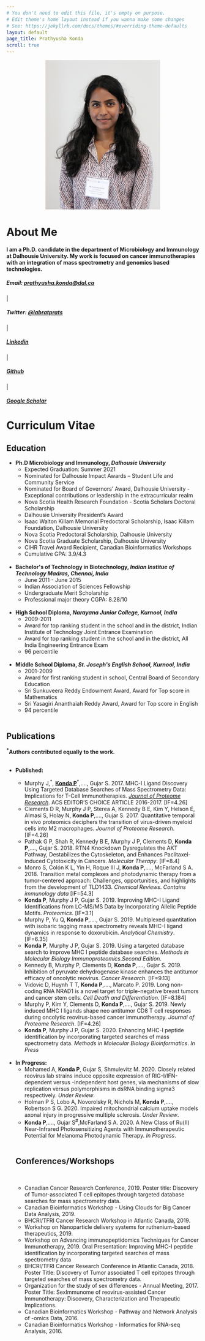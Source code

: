 ```yaml
---
# You don't need to edit this file, it's empty on purpose.
# Edit theme's home layout instead if you wanna make some changes
# See: https://jekyllrb.com/docs/themes/#overriding-theme-defaults
layout: default
page_title: Prathyusha Konda
scroll: true
---
```

<p align="center">
  <img src="images/header_new_copy.jpg" width="300" height="390" alt="hi" class="inline" />
</p>
<div class="container" id="about">
</div>
<h1 id="about"><b>About Me</b></h1>
<div class="container">
    <h4>I am a Ph.D. candidate in the department of Microbiology and Immunology at Dalhousie University. My work is focused on cancer immunotherapies with an integration of mass spectrometry and genomics based technologies.</h4>
</div>
<div class="container" id="contactbuttondiv">
    <h5 id="contactbuttons"><span id="icon" class="glyphicon glyphicon-envelope"></span>  Email:<a href="mailto:prathyusha.konda@dal.ca"> prathyusha.konda@dal.ca</a></h5>|
    <h5 id="contactbuttons"><i id="icon" class="fa fa-twitter-square fa-1x" aria-hidden="true"></i>  Twitter: <a target="_blank" href="http://twitter.com/labratprats">@labratprats</a></h5>|
    <h5 id="contactbuttons"><span id="icon" class="fa fa-linkedin-square"></span>  <a href="https://www.linkedin.com/in/prathyusha-konda-3240385a/">Linkedin</a></h5>|
    <h5 id="contactbuttons"><span id="icon" class="fa fa-github-square"></span>  <a href="https://www.github.com/Prathyusha-konda">Github</a></h5>|
    <h5 id="contactbuttons"><i id="icon" class="fa fa-graduation-cap" aria-hidden="true"></i>  <a href="https://scholar.google.ca/citations?user=LMu60kjth8EC&hl=en">Google Scholar</a></h5>
</div>
<div class="container" id="CV">
<div>
    <h1 id="CVcontent"><b>Curriculum Vitae</b></h1>
   <h2 id="Education"><span class="fa fa-graduation-cap" aria-hidden="true"></span>  Education</h2>
    <ul id="list">
        <li id="list"><b>Ph.D Microbiology and Immunology, <i>Dalhousie University</i></b>
            <ul id="sublist">
		    <li>Expected Graduation: Summer 2021</li>
                <li>Nominated for Dalhousie Impact Awards – Student Life and Community Service</li>
                <li>Nominated for Board of Governors’ Award, Dalhousie University - Exceptional contributions or leadership in the extracurricular realm</li>
                <li>Nova Scotia Health Research Foundation - Scotia Scholars Doctoral Scholarship</li>
                <li>Dalhousie University President’s Award</li>
                <li>Isaac Walton Killam Memorial Predoctoral Scholarship, Isaac Killam Foundation, Dalhousie University</li>
				<li>Nova Scotia Predoctoral Scholarship, Dalhousie University</li>
				<li>Nova Scotia Graduate Scholarship, Dalhousie University</li>
				<li>CIHR Travel Award Recipient, Canadian Bioinformatics Workshops</li> 
		    <li>Cumulative GPA: 3.9/4.3</li>
		    <br>
            </ul>
        </li>
        <li id="list"><b>Bachelor's of Technology in Biotechnology, <i>Indian Institue of Technology Madras, Chennai, India</i></b>
            <ul id="sublist">
                <li>June 2011 - June 2015</li>
                <li>Indian Association of Sciences Fellowship</li>
				<li>Undergraduate Merit Scholarship</li>
                <li>Professional major theory CGPA: 8.28/10</li>
		    <br>
            </ul>
        </li>
        <li id="list"><b>High School Diploma, <i>Narayana Junior College, Kurnool, India</i></b>
            <ul id="sublist">
                <li>2009-2011</li>
                <li>Award for top ranking student in the school and in the district, Indian Institute of Technology Joint Entrance Examination</li>
                <li>Award for top ranking student in the school and in the district, All India Engineering Entrance Exam</li>
		    <li>96 percentile</li>
		    <br>
            </ul>
        </li>
		<li id="list"><b>Middle School Diploma, <i>St. Joseph's English School, Kurnool, India</i></b>
            <ul id="sublist">
                <li>2001-2009</li>
                <li>Award for first ranking student in school, Central Board of Secondary Education</li>
				<li>Sri Sunkuveera Reddy Endowment Award, Award for Top score in Mathematics</li>
                <li>Sri Yasagiri Ananthaiah Reddy Award, Award for Top score in English</li>
		    <li>94 percentile</li>
		    <br>
            </ul>
        </li>
    </ul>
    </div>
	<h2 id="Publications"><span class="glyphicon glyphicon-book" aria-hidden="true"></span>  Publications</h2>
	<b><sup>*</sup>Authors contributed equally to the work.</b>
	<br>
    	<ul id="list">
		<br>
      	<li id="list"><b>Published: </b>
		</li>
            <ul id="sublist">
		    <li>Murphy J,<sup>*</sup>, <b><u>Konda P</u></b><sup>*</sup>,...., Gujar S. 2017. MHC-I Ligand Discovery Using Targeted Database Searches of Mass Spectrometry Data: Implications for T-Cell Immunotherapies. <u><i>Journal of Proteome Research</i></u>. ACS EDITOR’S CHOICE ARTICLE 2016-2017. [IF=4.26]</li>
				<li>Clements D R, Murphy J P, Sterea A, Kennedy B E, Kim Y, Helson E, Almasi S, Holay N, <b>Konda P</b>,...., Gujar S. 2017. Quantitative temporal in vivo proteomics deciphers the transition of virus-driven myeloid cells into M2 macrophages. <i>Journal of Proteome Research</i>. [IF=4.26]</li>
                <li>Pathak G P, Shah R, Kennedy B E, Murphy J P, Clements D, <b>Konda P</b>,...., Gujar S. 2018. RTN4 Knockdown Dysregulates the AKT Pathway, Destabilizes the Cytoskeleton, and Enhances Paclitaxel-Induced Cytotoxicity in Cancers. <i>Molecular Therapy</i>. [IF=8.4]</li>
				<li>Monro S, Colón K L, Yin H, Roque III J, <b>Konda P</b>,...., McFarland S A. 2018. Transition metal complexes and photodynamic therapy from a tumor-centered approach: Challenges, opportunities, and highlights from the development of TLD1433. <i>Chemical Reviews</i>. <i>Contains immunology data</i> [IF=54.3]</li>
				<li><b>Konda P</b>, Murphy J P, Gujar S. 2019. Improving MHC-I Ligand Identifications from LC-MS/MS Data by Incorporating Allelic Peptide Motifs. <i>Proteomics</i>. [IF=3.1]</li>
				<li>Murphy P, Yu Q, <b>Konda P</b>,...., Gujar S. 2019. Multiplexed quantitation with isobaric tagging mass spectrometry reveals MHC-I ligand dynamics in response to doxorubicin. <i>Analytical Chemistry</i>. [IF=6.35]</li>
				<li><b>Konda P</b>, Murphy J P, Gujar S. 2019. Using a targeted database search to improve MHC I peptide database searches. <i>Methods in Molecular Biology Immunoproteomics</i>.<i>Second Edition</i>.</li>
				<li>Kennedy B, Murphy P, Clements D, <b>Konda P</b>,...., Gujar S. 2019. Inhibition of pyruvate dehydrogenase kinase enhances the antitumor efficacy of oncolytic reovirus. <i>Cancer Research</i>. [IF=9.13]</li>
				<li>Vidovic D, Huynh T T, <b>Konda P</b>,...., Marcato P. 2019. Long non-coding RNA NRAD1 is a novel target for triple-negative breast tumors and cancer stem cells. <i>Cell Death and Differentiation</i>. [IF=8.184]</li>
				<li>Murphy P, Kim Y, Clements D, <b>Konda P</b>,...., Gujar S. 2019. Newly induced MHC I ligands shape neo antitumor CD8 T cell responses during oncolytic reovirus-based cancer immunotherapy. <i>Journal of Proteome Research</i>. [IF=4.26]</li>
				<li><b>Konda P</b>, Murphy J P, Gujar S. 2020. Enhancing MHC-I peptide identification by incorporating targeted searches of mass spectrometry data. <i>Methods in Molecular Biology Bioinformatics</i>. <i>In Press</i>		</li>
           </ul>
		<br>
    <li id="list"><b>In Progress:</b>
            <ul id="sublist">
				<li>Mohamed A, <b>Konda P</b>, Gujar S, Shmulevitz M. 2020. Closely related reovirus lab strains induce opposite expression of RIG-I/IFN-dependent versus -independent host genes, via mechanisms of slow replication versus polymorphisms in dsRNA binding sigma3 respectively. <i>Under Review</i>.</li>
				<li>Holman P S, Lobo A, Novorolsky R, Nichols M, <b>Konda P</b>,...., Robertson S G. 2020. Impaired mitochondrial calcium uptake models axonal injury in progressive multiple sclerosis. <i>Under Review</i>.</li>
				<li><b>Konda P</b>,...., Gujar S<sup>#</sup>,McFarland S A. 2020. A New Class of Ru(II) Near-Infrared Photosensitizing Agents with Immunotherapeutic Potential for Melanoma Photodynamic Therapy. <i>In Progress</i>.</li>
            </ul>
            </li>
		<br>
		<h2 id="Conferences/Workshops"><span class="glyphicon glyphicon-book" aria-hidden="true"></span>  Conferences/Workshops</h2>
		<br>
            <ul id="sublist">
		<li> Canadian Cancer Research Conference, 2019. Poster title: Discovery of Tumor-associated T cell epitopes through targeted database searches for mass spectrometry data. </li> 
		    <li> Canadian Bioinformatics Workshop -  Using Clouds for Big Cancer Data Analysis, 2019. </li>
		    <li> BHCRI/TFRI Cancer Research Workshop in Atlantic Canada, 2019. </li>
		    <li> Workshop on Nanoparticle delivery systems for ruthenium-based therapeutics, 2019. </li>
		    <li> Workshop on Advancing immunopeptidomics Techniques for Cancer Immunotherapy, 2019. Oral Presentation: Improving MHC-I peptide identification by incorporating targeted searches of mass spectrometry data </li>
		    <li> BHCRI/TFRI Cancer Research Conference in Atlantic Canada, 2018. Poster Title: Discovery of Tumor associated T cell epitopes through targeted searches of mass spectrometry data. </li>
		    <li> Organization for the study of sex differences - Annual Meeting, 2017. Poster Title: SexImmunome of reovirus-assisted Cancer Immunotherapy: Discovery, Characterization and Therapeutic Implications. </li>
		    <li> Canadian Bioinformatics Workshop - Pathway and Network Analysis of -omics Data, 2016.</li>
		    <li> Canadian Bioinformatics Workshop - Informatics for RNA-seq Analysis, 2016.</li>
		</ul>

